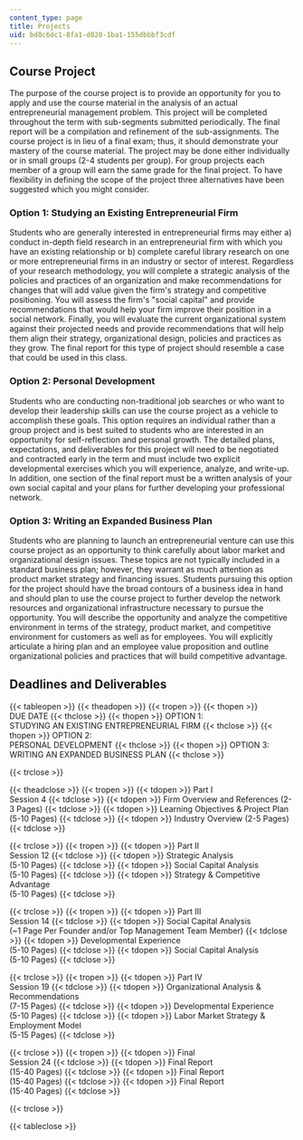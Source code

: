 ```yaml
---
content_type: page
title: Projects
uid: bd8c6dc1-8fa1-d820-1ba1-155dbbbf3cdf
---
```


Course Project
--------------

The purpose of the course project is to provide an opportunity for you to apply and use the course material in the analysis of an actual entrepreneurial management problem. This project will be completed throughout the term with sub-segments submitted periodically. The final report will be a compilation and refinement of the sub-assignments. The course project is in lieu of a final exam; thus, it should demonstrate your mastery of the course material. The project may be done either individually or in small groups (2-4 students per group). For group projects each member of a group will earn the same grade for the final project. To have flexibility in defining the scope of the project three alternatives have been suggested which you might consider.

### Option 1: Studying an Existing Entrepreneurial Firm

Students who are generally interested in entrepreneurial firms may either a) conduct in-depth field research in an entrepreneurial firm with which you have an existing relationship or b) complete careful library research on one or more entrepreneurial firms in an industry or sector of interest. Regardless of your research methodology, you will complete a strategic analysis of the policies and practices of an organization and make recommendations for changes that will add value given the firm's strategy and competitive positioning. You will assess the firm's "social capital" and provide recommendations that would help your firm improve their position in a social network. Finally, you will evaluate the current organizational system against their projected needs and provide recommendations that will help them align their strategy, organizational design, policies and practices as they grow. The final report for this type of project should resemble a case that could be used in this class.

### Option 2: Personal Development

Students who are conducting non-traditional job searches or who want to develop their leadership skills can use the course project as a vehicle to accomplish these goals. This option requires an individual rather than a group project and is best suited to students who are interested in an opportunity for self-reflection and personal growth. The detailed plans, expectations, and deliverables for this project will need to be negotiated and contracted early in the term and must include two explicit developmental exercises which you will experience, analyze, and write-up. In addition, one section of the final report must be a written analysis of your own social capital and your plans for further developing your professional network.

### Option 3: Writing an Expanded Business Plan

Students who are planning to launch an entrepreneurial venture can use this course project as an opportunity to think carefully about labor market and organizational design issues. These topics are not typically included in a standard business plan; however, they warrant as much attention as product market strategy and financing issues. Students pursuing this option for the project should have the broad contours of a business idea in hand and should plan to use the course project to further develop the network resources and organizational infrastructure necessary to pursue the opportunity. You will describe the opportunity and analyze the competitive environment in terms of the strategy, product market, and competitive environment for customers as well as for employees. You will explicitly articulate a hiring plan and an employee value proposition and outline organizational policies and practices that will build competitive advantage.

Deadlines and Deliverables
--------------------------

{{< tableopen >}}
{{< theadopen >}}
{{< tropen >}}
{{< thopen >}}
DUE DATE
{{< thclose >}}
{{< thopen >}}
OPTION 1:  
STUDYING AN EXISTING ENTREPRENEURIAL FIRM
{{< thclose >}}
{{< thopen >}}
OPTION 2:  
PERSONAL DEVELOPMENT
{{< thclose >}}
{{< thopen >}}
OPTION 3:  
WRITING AN EXPANDED BUSINESS PLAN
{{< thclose >}}

{{< trclose >}}

{{< theadclose >}}
{{< tropen >}}
{{< tdopen >}}
Part I  
Session 4
{{< tdclose >}}
{{< tdopen >}}
Firm Overview and References (2-3 Pages)
{{< tdclose >}}
{{< tdopen >}}
Learning Objectives & Project Plan (5-10 Pages)
{{< tdclose >}}
{{< tdopen >}}
Industry Overview (2-5 Pages)
{{< tdclose >}}

{{< trclose >}}
{{< tropen >}}
{{< tdopen >}}
Part II  
Session 12
{{< tdclose >}}
{{< tdopen >}}
Strategic Analysis  
(5-10 Pages)
{{< tdclose >}}
{{< tdopen >}}
Social Capital Analysis  
(5-10 Pages)
{{< tdclose >}}
{{< tdopen >}}
Strategy & Competitive Advantage  
(5-10 Pages)
{{< tdclose >}}

{{< trclose >}}
{{< tropen >}}
{{< tdopen >}}
Part III  
Session 14
{{< tdclose >}}
{{< tdopen >}}
Social Capital Analysis  
(~1 Page Per Founder and/or Top Management Team Member)
{{< tdclose >}}
{{< tdopen >}}
Developmental Experience  
(5-10 Pages)
{{< tdclose >}}
{{< tdopen >}}
Social Capital Analysis  
(5-10 Pages)
{{< tdclose >}}

{{< trclose >}}
{{< tropen >}}
{{< tdopen >}}
Part IV  
Session 19
{{< tdclose >}}
{{< tdopen >}}
Organizational Analysis & Recommendations  
(7-15 Pages)
{{< tdclose >}}
{{< tdopen >}}
Developmental Experience  
(5-10 Pages)
{{< tdclose >}}
{{< tdopen >}}
Labor Market Strategy & Employment Model  
(5-15 Pages)
{{< tdclose >}}

{{< trclose >}}
{{< tropen >}}
{{< tdopen >}}
Final  
Session 24
{{< tdclose >}}
{{< tdopen >}}
Final Report  
(15-40 Pages)
{{< tdclose >}}
{{< tdopen >}}
Final Report  
(15-40 Pages)
{{< tdclose >}}
{{< tdopen >}}
Final Report  
(15-40 Pages)
{{< tdclose >}}

{{< trclose >}}

{{< tableclose >}}